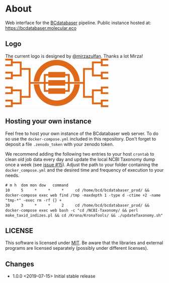 # About

Web interface for the [BCdatabaser](https://github.com/molbiodiv/bcdatabaser) pipeline.
Public instance hosted at: https://bcdatabaser.molecular.eco

## Logo
The current logo is designed by [@mirzazulfan](https://github.com/mirzazulfan).
Thanks a lot Mirza!
![Logo](public/img/logo.svg)

## Hosting your own instance

Feel free to host your own instance of the BCdatabaser web server.
To do so use the `docker-compose.yml` included in this repository.
Don't forget to deposit a file `.zenodo_token` with your zenodo token.

We recommend adding the following two entries to your host `crontab` to clean old job data every day and update the local NCBI Taxonomy dump once a week (see [issue #15](https://github.com/molbiodiv/bcdatabaser/issues/15)).
Adjust the path to your folder containing the `docker_compose.yml` and the desired time and frequency of execution to your needs.

```
# m h  dom mon dow   command
10     5     *     *     *     cd /home/bcd/bcdatabaser_prod/ && docker-compose exec web find /tmp -maxdepth 1 -type d -ctime +2 -name "tmp-*" -exec rm -rf {} +
30     3     *     *     2     cd /home/bcd/bcdatabaser_prod/ && docker-compose exec web bash -c "cd /NCBI-Taxonomy/ && perl make_taxid_indizes.pl && cd /Krona/KronaTools/ && ./updateTaxonomy.sh"
```

## LICENSE

This software is licensed under [MIT](./LICENSE). Be aware that the libraries and external programs are licensed separately (possibly under different licenses).

## Changes
 - 1.0.0 <2019-07-15> Initial stable release

